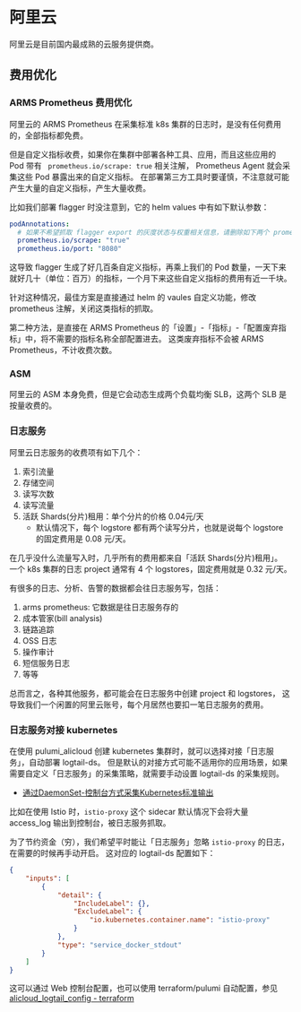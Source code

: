 # 阿里云

阿里云是目前国内最成熟的云服务提供商。

## 费用优化

### ARMS Prometheus 费用优化

阿里云的 ARMS Prometheus 在采集标准 k8s 集群的日志时，是没有任何费用的，全部指标都免费。

但是自定义指标收费，如果你在集群中部署各种工具、应用，而且这些应用的 Pod 带有 ` prometheus.io/scrape: true` 相关注解，
Prometheus Agent 就会采集这些 Pod 暴露出来的自定义指标。
在部署第三方工具时要谨慎，不注意就可能产生大量的自定义指标，产生大量收费。

比如我们部署 flagger 时没注意到，它的 helm values 中有如下默认参数：

```yaml
podAnnotations:
  # 如果不希望抓取 flagger export 的灰度状态与权重相关信息，请删除如下两个 prometheus 注解
  prometheus.io/scrape: "true"
  prometheus.io/port: "8080"
```

这导致 flagger 生成了好几百条自定义指标，再乘上我们的 Pod 数量，一天下来就好几十（单位：百万）的指标，一个月下来这些自定义指标的费用有近一千块。


针对这种情况，最佳方案是直接通过 helm 的 vaules 自定义功能，修改 prometheus 注解，关闭这类指标的抓取。

第二种方法，是直接在 ARMS Prometheus 的「设置」-「指标」-「配置废弃指标」中，将不需要的指标名称全部配置进去。
这类废弃指标不会被 ARMS Prometheus，不计收费次数。

### ASM

阿里云的 ASM 本身免费，但是它会动态生成两个负载均衡 SLB，这两个 SLB 是按量收费的。


### 日志服务

阿里云日志服务的收费项有如下几个：

1. 索引流量
2. 存储空间
3. 读写次数
4. 读写流量
5. 活跃 Shards(分片)租用：单个分片的价格 0.04元/天
    - 默认情况下，每个 logstore 都有两个读写分片，也就是说每个 logstore 的固定费用是 0.08 元/天。

在几乎没什么流量写入时，几乎所有的费用都来自「活跃 Shards(分片)租用」。
一个 k8s 集群的日志 project 通常有 4 个 logstores，固定费用就是 0.32 元/天。

有很多的日志、分析、告警的数据都会往日志服务写，包括：

1. arms prometheus: 它数据是往日志服务存的
2. 成本管家(bill analysis)
3. 链路追踪
4. OSS 日志
5. 操作审计
6. 短信服务日志
7. 等等

总而言之，各种其他服务，都可能会在日志服务中创建 project 和 logstores，
这导致我们一个闲置的阿里云账号，每个月居然也要扣一笔日志服务的费用。


### 日志服务对接 kubernetes

在使用 pulumi_alicloud 创建 kubernetes 集群时，就可以选择对接「日志服务」，自动部署 logtail-ds。
但是默认的对接方式可能不适用你的应用场景，如果需要自定义「日志服务」的采集策略，就需要手动设置 logtail-ds 的采集规则。

- [通过DaemonSet-控制台方式采集Kubernetes标准输出](https://help.aliyun.com/document_detail/66658.html)

比如在使用 Istio 时，`istio-proxy` 这个 sidecar 默认情况下会将大量 access_log 输出到控制台，被日志服务抓取。

为了节约资金（穷），我们希望平时能让「日志服务」忽略 `istio-proxy` 的日志，在需要的时候再手动开启。
这对应的 logtail-ds 配置如下：

```json
{
    "inputs": [
        {
            "detail": {
                "IncludeLabel": {},
                "ExcludeLabel": {
                    "io.kubernetes.container.name": "istio-proxy"
                }
            },
            "type": "service_docker_stdout"
        }
    ]
}
```

这可以通过 Web 控制台配置，也可以使用 terraform/pulumi 自动配置，参见 [alicloud_logtail_config - terraform](https://registry.terraform.io/providers/aliyun/alicloud/latest/docs/resources/logtail_config)
